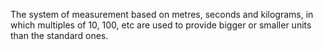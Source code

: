 The system of measurement based on metres, seconds and kilograms, in
which multiples of 10, 100, etc are used to provide bigger or smaller
units than the standard ones.
